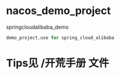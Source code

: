 # nacos_demo_project
 springcloudalibaba_demo

```java
demo_project,use for spring_cloud_alibaba
```

# Tips见  /开荒手册 文件